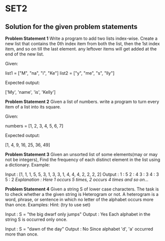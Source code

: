 # SET2

## Solution for the given problem statements

**Problem Statement 1**
Write a program to add two lists index-wise. Create a new list that contains the 0th index item from both the list, then the 1st index item, and so on till the last element. any leftover items will get added at the end of the new list.

Given:

list1 = ["M", "na", "i", "Ke"]
list2 = ["y", "me", "s", "lly"]

Expected output:

['My', 'name', 'is', 'Kelly']

**Problem Statement 2**
Given a list of numbers. write a program to turn every item of a list into its square.

Given:

numbers = [1, 2, 3, 4, 5, 6, 7]

Expected output:

[1, 4, 9, 16, 25, 36, 49]

**Problem Statement 3**
Given an unsorted list of some elements(may or may not be integers), Find the frequency of each distinct element in the list using a dictionary. 
Example: 
 

Input : [1, 1, 1, 5, 5, 3, 1, 3, 3, 1,
                  4, 4, 4, 2, 2, 2, 2]
Output : 1 : 5
         2 : 4
         3 : 3
         4 : 3
         5 : 2
_Explanation : Here 1 occurs 5 times, 2 
              occurs 4 times and so on..._

**Problem Statement 4**
Given a string S of lower case characters. The task is to check whether a the given string is Heterogram or not. A heterogram is a word, phrase, or sentence in which no letter of the alphabet occurs more than once. Examples:
Hint: (try to use set)

Input : S = "the big dwarf only jumps"
Output : Yes
Each alphabet in the string S is occurred
only once.

Input : S = "dawn of the day" 
Output : No
Since alphabet 'd', 'a' occurred
more than once.